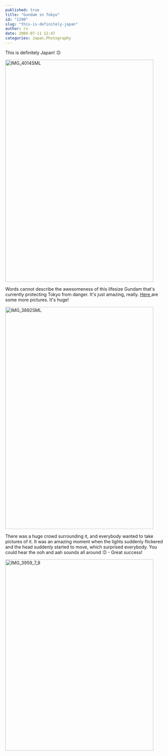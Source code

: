```yaml
---
published: true
title: "Gundam in Tokyo"
id: "1290"
slug: "this-is-definitely-japan"
author: rv
date: 2009-07-11 12:47
categories: Japan,Photography
---
```

<div id="_mcePaste" style="position:absolute;left:-10000px;top:0;width:1px;height:1px;">Words cannot describe the awesomeness of this lifesize Gundam that's currently protecting Tokyo from danger. It's just amazing, really. Here are some more pictures. It's huge!</div>
This is definitely Japan! :D

<a href="https://s3.amazonaws.com/cfwblog/uploads/2009/07/img_4014sml1.jpg"><img class="aligncenter size-full wp-image-1292" title="IMG_4014SML" src="https://s3.amazonaws.com/cfwblog/uploads/2009/07/img_4014sml1.jpg" alt="IMG_4014SML" width="468" height="702" /></a>

Words cannot describe the awesomeness of this lifesize Gundam that's currently protecting Tokyo from danger. It's just amazing, really. <a href="http://picasaweb.google.co.jp/mrhazard/Gundam" target="_blank">Here </a>are some more pictures. It's huge!

<a href="https://s3.amazonaws.com/cfwblog/uploads/2009/07/img_3892sml.jpg"><img class="aligncenter size-full wp-image-1293" title="IMG_3892SML" src="https://s3.amazonaws.com/cfwblog/uploads/2009/07/img_3892sml.jpg" alt="IMG_3892SML" width="468" height="702" /></a>

There was a huge crowd surrounding it, and everybody wanted to take pictures of it. It was an amazing moment when the lights suddenly flickered and the head suddenly started to move, which surprised everybody. You could hear the ooh and aah sounds all around :D - Great success!

<a href="https://s3.amazonaws.com/cfwblog/uploads/2009/07/img_3959_7_8.jpg"><img class="aligncenter size-full wp-image-1297" title="IMG_3959_7_8" src="https://s3.amazonaws.com/cfwblog/uploads/2009/07/img_3959_7_8.jpg" alt="IMG_3959_7_8" width="468" height="604" /></a>